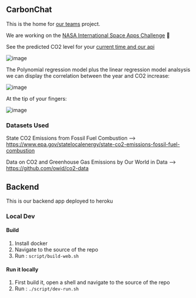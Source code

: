 ## CarbonChat

This is the home for [our teams](https://2020.spaceappschallenge.org/challenges/inform/carbon-footprint/teams/carbon-chat/stream) project.

We are working on the [NASA International Space Apps Challenge](https://2020.spaceappschallenge.org/) :tada:


See the predicted CO2 level for your [current time and our api](https://carbonchat.herokuapp.com/polymodel)

![image](https://user-images.githubusercontent.com/1907138/95049090-f41b6400-069d-11eb-9df9-c5e9d62417dc.png)

The Polynomial regression model plus the linear regression model analsysis we can display the correlation between the year and CO2 increase:

![image](https://user-images.githubusercontent.com/1907138/95049177-1d3bf480-069e-11eb-9c66-36574d6c12ea.png)


At the tip of your fingers:

![image](https://user-images.githubusercontent.com/1907138/95049579-e1edf580-069e-11eb-8210-6e8ad454cf01.png)


### Datasets Used
State CO2 Emissions from Fossil Fuel Combustion --> https://www.epa.gov/statelocalenergy/state-co2-emissions-fossil-fuel-combustion

Data on CO2 and Greenhouse Gas Emissions by Our World in Data -->
https://github.com/owid/co2-data

## Backend

This is our backend app deployed to heroku

### Local Dev

#### Build
1. Install docker
1. Navigate to the source of the repo
1. Run : `script/build-web.sh`

#### Run it locally

1. First build it, open a shell and navigate to the source of the repo
1. Run : `./script/dev-run.sh`

